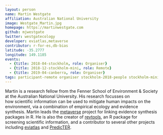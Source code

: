 ```yaml
---
layout: person
name: Martin Westgate
affiliation: Australian National University
image: Westgate_Martin.jpg
homepage: https://martinwestgate.com
github: mjwestgate
twitter: westgatecology
developer: eviatlas,metaverse
contributor: r-for-es,db-bias
latitude: -35.2777
longitude: 149.1185
events:
  - {title: 2018-04-stockholm, role: Organiser}
  - {title: 2018-12-stockholm-mini, role: Remote}
  - {title: 2019-04-canberra, role: Organiser}
tags: participant-remote organiser stockholm-2018-people stockholm-mini-2018-people canberra-2019-people stockholm-2018-organiser stockholm-mini-2018-remote canberra-2019-organiser ottawa-2020-organiser
---
```

Martin is a research fellow from the Fenner School of Environment & Society at the Australian National University. His research focusses on how scientific information can be used to mitigate human impacts on the environment, via a combination of empirical ecology and evidence synthesis. Martin leads the <a href="https://rmetaverse.github.io" target="_blank" rel="noopener">metaverse</a> project for linking evidence synthesis packages in R. He is also the creator of <a href="https://revtools.net" target="_blank" rel="noopener">revtools</a>, an R package for screening scientific information, and a contributor to several other projects including <a href="https://www.eshackathon.org/software/eviatlas">eviatlas</a> and <a href="http://www.predicter.org" target="_blank" rel="noopener">PredicTER</a>.
